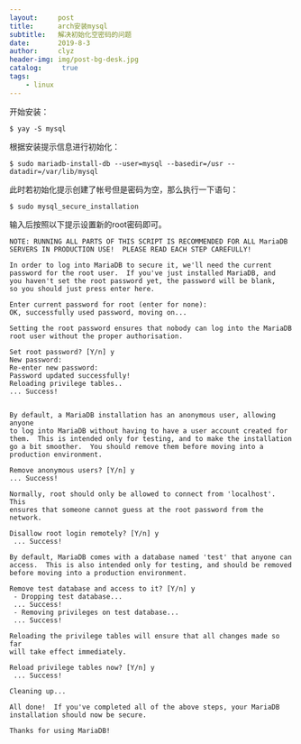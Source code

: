 ```yaml
---
layout:     post
title:      arch安装mysql
subtitle:   解决初始化空密码的问题
date:       2019-8-3
author:     clyz
header-img: img/post-bg-desk.jpg
catalog: 	 true
tags:
    - linux
---  
```

开始安装：  

    $ yay -S mysql  

根据安装提示信息进行初始化：  

    $ sudo mariadb-install-db --user=mysql --basedir=/usr --datadir=/var/lib/mysql  

此时若初始化提示创建了帐号但是密码为空，那么执行一下语句：  

    $ sudo mysql_secure_installation  

输入后按照以下提示设置新的root密码即可。
    
    NOTE: RUNNING ALL PARTS OF THIS SCRIPT IS RECOMMENDED FOR ALL MariaDB
    SERVERS IN PRODUCTION USE!  PLEASE READ EACH STEP CAREFULLY!

    In order to log into MariaDB to secure it, we'll need the current
    password for the root user.  If you've just installed MariaDB, and
    you haven't set the root password yet, the password will be blank,
    so you should just press enter here.

    Enter current password for root (enter for none):
    OK, successfully used password, moving on...

    Setting the root password ensures that nobody can log into the MariaDB
    root user without the proper authorisation.

    Set root password? [Y/n] y
    New password:
    Re-enter new password:
    Password updated successfully!
    Reloading privilege tables..
    ... Success!


    By default, a MariaDB installation has an anonymous user, allowing anyone
    to log into MariaDB without having to have a user account created for
    them.  This is intended only for testing, and to make the installation
    go a bit smoother.  You should remove them before moving into a
    production environment.

    Remove anonymous users? [Y/n] y
    ... Success!

    Normally, root should only be allowed to connect from 'localhost'.  This
    ensures that someone cannot guess at the root password from the network.
    
    Disallow root login remotely? [Y/n] y
     ... Success!
    
    By default, MariaDB comes with a database named 'test' that anyone can
    access.  This is also intended only for testing, and should be removed
    before moving into a production environment.
    
    Remove test database and access to it? [Y/n] y
     - Dropping test database...
     ... Success!
     - Removing privileges on test database...
     ... Success!

    Reloading the privilege tables will ensure that all changes made so far
    will take effect immediately.

    Reload privilege tables now? [Y/n] y
     ... Success!

    Cleaning up...

    All done!  If you've completed all of the above steps, your MariaDB
    installation should now be secure.

    Thanks for using MariaDB!
